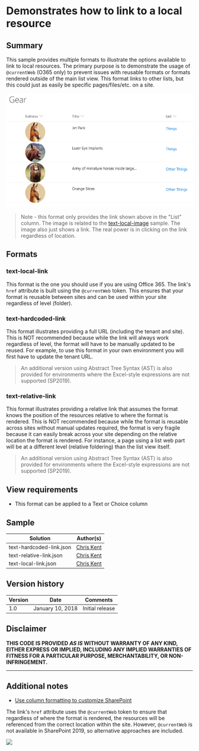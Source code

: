 # Demonstrates how to link to a local resource

## Summary
This sample provides multiple formats to illustrate the options available to link to local resources. The primary purpose is to demonstrate the usage of `@currentWeb` (O365 only) to prevent issues with reusable formats or formats rendered outside of the main list view. This format links to other lists, but this could just as easily be specific pages/files/etc. on a site.

![screenshot of the sample](./screenshot.png)

>Note - this format only provides the link shown above in the "List" column. The image is related to the [text-local-image](../text-local-image/) sample. The image also just shows a link. The real power is in clicking on the link regardless of location.

## Formats

### text-local-link

This format is the one you should use if you are using Office 365. The link's `href` attribute is built using the `@currentWeb` token. This ensures that your format is reusable between sites and can be used within your site regardless of level (folder).

### text-hardcoded-link

This format illustrates providing a full URL (including the tenant and site). This is NOT recommended because while the link will always work regardless of level, the format will have to be manually updated to be reused. For example, to use this format in your own environment you will first have to update the tenant URL.

> An additional version using Abstract Tree Syntax (AST) is also provided for environments where the Excel-style expressions are not supported (SP2019).

### text-relative-link

This format illustrates providing a relative link that assumes the format knows the position of the resources relative to where the format is rendered. This is NOT recommended because while the format is reusable across sites without manual updates required, the format is very fragile because it can easily break across your site depending on the relative location the format is rendered. For instance, a page using a list web part will be at a different level (relative foldering) than the list view itself.

> An additional version using Abstract Tree Syntax (AST) is also provided for environments where the Excel-style expressions are not supported (SP2019).

## View requirements
- This format can be applied to a Text or Choice column

## Sample

Solution|Author(s)
--------|---------
text-hardcoded-link.json | [Chris Kent](https://twitter.com/thechriskent)
text-relative-link.json | [Chris Kent](https://twitter.com/thechriskent)
text-local-link.json | [Chris Kent](https://twitter.com/thechriskent)

## Version history

Version|Date|Comments
-------|----|--------
1.0|January 10, 2018|Initial release

## Disclaimer
**THIS CODE IS PROVIDED *AS IS* WITHOUT WARRANTY OF ANY KIND, EITHER EXPRESS OR IMPLIED, INCLUDING ANY IMPLIED WARRANTIES OF FITNESS FOR A PARTICULAR PURPOSE, MERCHANTABILITY, OR NON-INFRINGEMENT.**

---

## Additional notes
- [Use column formatting to customize SharePoint](https://docs.microsoft.com/en-us/sharepoint/dev/declarative-customization/column-formatting)

The link's `href` attribute uses the `@currentWeb` token to ensure that regardless of where the format is rendered, the resources will be referenced from the correct location within the site. However, `@currentWeb` is not available in SharePoint 2019, so alternative approaches are included.

<img src="https://telemetry.sharepointpnp.com/sp-dev-list-formatting/column-samples/text-local-link" />